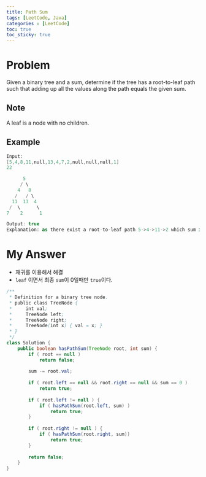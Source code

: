 ```yaml
---
title: Path Sum
tags: [LeetCode, Java]
categories : [LeetCode]
toc: true
toc_sticky: true
---
```


# Problem

Given a binary tree and a sum, determine if the tree has a root-to-leaf path such that adding up all the values along the path equals the given sum.

## Note

A leaf is a node with no children.

## Example

```swift
Input: 
[5,4,8,11,null,13,4,7,2,null,null,null,1]
22

      5
     / \
    4   8
   /   / \
  11  13  4
 /  \      \
7    2      1

Output: true
Explanation: as there exist a root-to-leaf path 5->4->11->2 which sum is 22.
```

# My Answer

* 재귀를 이용해서 해결
* `leaf` 이면서 최종 `sum`이 0일때만 `true`이다.
  
```java
/**
 * Definition for a binary tree node.
 * public class TreeNode {
 *     int val;
 *     TreeNode left;
 *     TreeNode right;
 *     TreeNode(int x) { val = x; }
 * }
 */
class Solution {
    public boolean hasPathSum(TreeNode root, int sum) {
        if ( root == null )
            return false;
        
        sum -= root.val;
        
        if ( root.left == null && root.right == null && sum == 0 )
            return true;
        
        if ( root.left != null ) {
            if ( hasPathSum(root.left, sum) )
                return true;
        }
        
        if ( root.right != null ) {
            if ( hasPathSum(root.right, sum))
                return true;
        }
        
        return false;
    }
}
```

